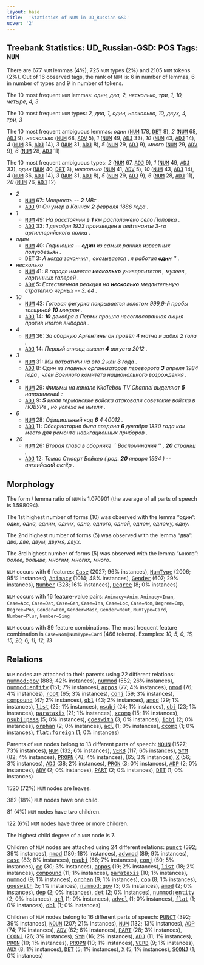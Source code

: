 ```yaml
---
layout: base
title:  'Statistics of NUM in UD_Russian-GSD'
udver: '2'
---
```


## Treebank Statistics: UD_Russian-GSD: POS Tags: `NUM`

There are 677 `NUM` lemmas (4%), 725 `NUM` types (2%) and 2105 `NUM` tokens (2%).
Out of 16 observed tags, the rank of `NUM` is: 6 in number of lemmas, 6 in number of types and 9 in number of tokens.

The 10 most frequent `NUM` lemmas: <em>один, два, 2, несколько, три, 1, 10, четыре, 4, 3</em>

The 10 most frequent `NUM` types:  <em>2, два, 1, один, несколько, 10, двух, 4, три, 3</em>

The 10 most frequent ambiguous lemmas: <em>один</em> (<tt><a href="ru_gsd-pos-NUM.html">NUM</a></tt> 178, <tt><a href="ru_gsd-pos-DET.html">DET</a></tt> 8), <em>2</em> (<tt><a href="ru_gsd-pos-NUM.html">NUM</a></tt> 68, <tt><a href="ru_gsd-pos-ADJ.html">ADJ</a></tt> 9), <em>несколько</em> (<tt><a href="ru_gsd-pos-NUM.html">NUM</a></tt> 68, <tt><a href="ru_gsd-pos-ADV.html">ADV</a></tt> 5), <em>1</em> (<tt><a href="ru_gsd-pos-NUM.html">NUM</a></tt> 49, <tt><a href="ru_gsd-pos-ADJ.html">ADJ</a></tt> 33), <em>10</em> (<tt><a href="ru_gsd-pos-NUM.html">NUM</a></tt> 43, <tt><a href="ru_gsd-pos-ADJ.html">ADJ</a></tt> 14), <em>4</em> (<tt><a href="ru_gsd-pos-NUM.html">NUM</a></tt> 36, <tt><a href="ru_gsd-pos-ADJ.html">ADJ</a></tt> 14), <em>3</em> (<tt><a href="ru_gsd-pos-NUM.html">NUM</a></tt> 31, <tt><a href="ru_gsd-pos-ADJ.html">ADJ</a></tt> 8), <em>5</em> (<tt><a href="ru_gsd-pos-NUM.html">NUM</a></tt> 29, <tt><a href="ru_gsd-pos-ADJ.html">ADJ</a></tt> 9), <em>много</em> (<tt><a href="ru_gsd-pos-NUM.html">NUM</a></tt> 29, <tt><a href="ru_gsd-pos-ADV.html">ADV</a></tt> 9), <em>6</em> (<tt><a href="ru_gsd-pos-NUM.html">NUM</a></tt> 28, <tt><a href="ru_gsd-pos-ADJ.html">ADJ</a></tt> 11)

The 10 most frequent ambiguous types:  <em>2</em> (<tt><a href="ru_gsd-pos-NUM.html">NUM</a></tt> 67, <tt><a href="ru_gsd-pos-ADJ.html">ADJ</a></tt> 9), <em>1</em> (<tt><a href="ru_gsd-pos-NUM.html">NUM</a></tt> 49, <tt><a href="ru_gsd-pos-ADJ.html">ADJ</a></tt> 33), <em>один</em> (<tt><a href="ru_gsd-pos-NUM.html">NUM</a></tt> 40, <tt><a href="ru_gsd-pos-DET.html">DET</a></tt> 3), <em>несколько</em> (<tt><a href="ru_gsd-pos-NUM.html">NUM</a></tt> 41, <tt><a href="ru_gsd-pos-ADV.html">ADV</a></tt> 5), <em>10</em> (<tt><a href="ru_gsd-pos-NUM.html">NUM</a></tt> 43, <tt><a href="ru_gsd-pos-ADJ.html">ADJ</a></tt> 14), <em>4</em> (<tt><a href="ru_gsd-pos-NUM.html">NUM</a></tt> 36, <tt><a href="ru_gsd-pos-ADJ.html">ADJ</a></tt> 14), <em>3</em> (<tt><a href="ru_gsd-pos-NUM.html">NUM</a></tt> 31, <tt><a href="ru_gsd-pos-ADJ.html">ADJ</a></tt> 8), <em>5</em> (<tt><a href="ru_gsd-pos-NUM.html">NUM</a></tt> 29, <tt><a href="ru_gsd-pos-ADJ.html">ADJ</a></tt> 9), <em>6</em> (<tt><a href="ru_gsd-pos-NUM.html">NUM</a></tt> 28, <tt><a href="ru_gsd-pos-ADJ.html">ADJ</a></tt> 11), <em>20</em> (<tt><a href="ru_gsd-pos-NUM.html">NUM</a></tt> 26, <tt><a href="ru_gsd-pos-ADJ.html">ADJ</a></tt> 12)


* <em>2</em>
  * <tt><a href="ru_gsd-pos-NUM.html">NUM</a></tt> 67: <em>Мощность -- <b>2</b> МВт .</em>
  * <tt><a href="ru_gsd-pos-ADJ.html">ADJ</a></tt> 9: <em>Он умер в Каннах <b>2</b> февраля 1886 года .</em>
* <em>1</em>
  * <tt><a href="ru_gsd-pos-NUM.html">NUM</a></tt> 49: <em>На расстоянии в <b>1</b> км расположено село Поповка .</em>
  * <tt><a href="ru_gsd-pos-ADJ.html">ADJ</a></tt> 33: <em><b>1</b> декабря 1923 произведен в лейтенанты 3-го артиллерийского полка .</em>
* <em>один</em>
  * <tt><a href="ru_gsd-pos-NUM.html">NUM</a></tt> 40: <em>Годиноция -- <b>один</b> из самых ранних известных полуобезьян .</em>
  * <tt><a href="ru_gsd-pos-DET.html">DET</a></tt> 3: <em>А когда закончил , оказывается , я работал <b>один</b> &#39;&#39; .</em>
* <em>несколько</em>
  * <tt><a href="ru_gsd-pos-NUM.html">NUM</a></tt> 41: <em>В городе имеется <b>несколько</b> университетов , музеев , картинных галерей .</em>
  * <tt><a href="ru_gsd-pos-ADV.html">ADV</a></tt> 5: <em>Естественная реакция на <b>несколько</b> медлительную стратегию черных -- 3. е4 .</em>
* <em>10</em>
  * <tt><a href="ru_gsd-pos-NUM.html">NUM</a></tt> 43: <em>Готовая фигурка покрывается золотом 999,9-й пробы толщиной <b>10</b> микрон .</em>
  * <tt><a href="ru_gsd-pos-ADJ.html">ADJ</a></tt> 14: <em><b>10</b> декабря в Перми прошла несогласованная акция против итогов выборов .</em>
* <em>4</em>
  * <tt><a href="ru_gsd-pos-NUM.html">NUM</a></tt> 36: <em>За сборную Аргентины он провёл <b>4</b> матча и забил 2 гола .</em>
  * <tt><a href="ru_gsd-pos-ADJ.html">ADJ</a></tt> 14: <em>Первый эпизод вышел <b>4</b> августа 2012 .</em>
* <em>3</em>
  * <tt><a href="ru_gsd-pos-NUM.html">NUM</a></tt> 31: <em>Мы потратили на это 2 или <b>3</b> года .</em>
  * <tt><a href="ru_gsd-pos-ADJ.html">ADJ</a></tt> 8: <em>Один из главных организаторов переворота <b>3</b> апреля 1984 года , член Военного комитета национального возрождения .</em>
* <em>5</em>
  * <tt><a href="ru_gsd-pos-NUM.html">NUM</a></tt> 29: <em>Фильмы на канале KkcTebou TV Channel выделяют <b>5</b> направлений :</em>
  * <tt><a href="ru_gsd-pos-ADJ.html">ADJ</a></tt> 9: <em><b>5</b> июля германские войска атаковали советские войска в НОВУРе , но успеха не имели .</em>
* <em>6</em>
  * <tt><a href="ru_gsd-pos-NUM.html">NUM</a></tt> 28: <em>Официальный код <b>6</b> 4 40012 .</em>
  * <tt><a href="ru_gsd-pos-ADJ.html">ADJ</a></tt> 11: <em>Обсерватория была создана <b>6</b> декабря 1830 года как место для ремонта навигационных приборов .</em>
* <em>20</em>
  * <tt><a href="ru_gsd-pos-NUM.html">NUM</a></tt> 26: <em>Вторая глава в сборнике `` Воспоминания &#39;&#39; , <b>20</b> страниц .</em>
  * <tt><a href="ru_gsd-pos-ADJ.html">ADJ</a></tt> 12: <em>Томас Стюарт Бейкер ( род. <b>20</b> января 1934 ) -- английский актёр .</em>

## Morphology

The form / lemma ratio of `NUM` is 1.070901 (the average of all parts of speech is 1.598094).

The 1st highest number of forms (10) was observed with the lemma “один”: <em>один, одна, одним, одних, одно, одного, одной, одном, одному, одну</em>.

The 2nd highest number of forms (5) was observed with the lemma “два”: <em>два, две, двум, двумя, двух</em>.

The 3rd highest number of forms (5) was observed with the lemma “много”: <em>более, больше, многим, многих, много</em>.

`NUM` occurs with 6 features: <tt><a href="ru_gsd-feat-Case.html">Case</a></tt> (2027; 96% instances), <tt><a href="ru_gsd-feat-NumType.html">NumType</a></tt> (2006; 95% instances), <tt><a href="ru_gsd-feat-Animacy.html">Animacy</a></tt> (1014; 48% instances), <tt><a href="ru_gsd-feat-Gender.html">Gender</a></tt> (607; 29% instances), <tt><a href="ru_gsd-feat-Number.html">Number</a></tt> (328; 16% instances), <tt><a href="ru_gsd-feat-Degree.html">Degree</a></tt> (8; 0% instances)

`NUM` occurs with 16 feature-value pairs: `Animacy=Anim`, `Animacy=Inan`, `Case=Acc`, `Case=Dat`, `Case=Gen`, `Case=Ins`, `Case=Loc`, `Case=Nom`, `Degree=Cmp`, `Degree=Pos`, `Gender=Fem`, `Gender=Masc`, `Gender=Neut`, `NumType=Card`, `Number=Plur`, `Number=Sing`

`NUM` occurs with 89 feature combinations.
The most frequent feature combination is `Case=Nom|NumType=Card` (466 tokens).
Examples: <em>10, 5, 0, 16, 15, 20, 6, 11, 12, 13</em>


## Relations

`NUM` nodes are attached to their parents using 22 different relations: <tt><a href="ru_gsd-dep-nummod-gov.html">nummod:gov</a></tt> (883; 42% instances), <tt><a href="ru_gsd-dep-nummod.html">nummod</a></tt> (552; 26% instances), <tt><a href="ru_gsd-dep-nummod-entity.html">nummod:entity</a></tt> (151; 7% instances), <tt><a href="ru_gsd-dep-appos.html">appos</a></tt> (77; 4% instances), <tt><a href="ru_gsd-dep-nmod.html">nmod</a></tt> (76; 4% instances), <tt><a href="ru_gsd-dep-root.html">root</a></tt> (65; 3% instances), <tt><a href="ru_gsd-dep-conj.html">conj</a></tt> (59; 3% instances), <tt><a href="ru_gsd-dep-compound.html">compound</a></tt> (47; 2% instances), <tt><a href="ru_gsd-dep-obl.html">obl</a></tt> (43; 2% instances), <tt><a href="ru_gsd-dep-amod.html">amod</a></tt> (29; 1% instances), <tt><a href="ru_gsd-dep-list.html">list</a></tt> (25; 1% instances), <tt><a href="ru_gsd-dep-nsubj.html">nsubj</a></tt> (24; 1% instances), <tt><a href="ru_gsd-dep-obj.html">obj</a></tt> (23; 1% instances), <tt><a href="ru_gsd-dep-parataxis.html">parataxis</a></tt> (21; 1% instances), <tt><a href="ru_gsd-dep-xcomp.html">xcomp</a></tt> (15; 1% instances), <tt><a href="ru_gsd-dep-nsubj-pass.html">nsubj:pass</a></tt> (5; 0% instances), <tt><a href="ru_gsd-dep-goeswith.html">goeswith</a></tt> (3; 0% instances), <tt><a href="ru_gsd-dep-iobj.html">iobj</a></tt> (2; 0% instances), <tt><a href="ru_gsd-dep-orphan.html">orphan</a></tt> (2; 0% instances), <tt><a href="ru_gsd-dep-acl.html">acl</a></tt> (1; 0% instances), <tt><a href="ru_gsd-dep-ccomp.html">ccomp</a></tt> (1; 0% instances), <tt><a href="ru_gsd-dep-flat-foreign.html">flat:foreign</a></tt> (1; 0% instances)

Parents of `NUM` nodes belong to 13 different parts of speech: <tt><a href="ru_gsd-pos-NOUN.html">NOUN</a></tt> (1527; 73% instances), <tt><a href="ru_gsd-pos-NUM.html">NUM</a></tt> (132; 6% instances), <tt><a href="ru_gsd-pos-VERB.html">VERB</a></tt> (117; 6% instances), <tt><a href="ru_gsd-pos-SYM.html">SYM</a></tt> (82; 4% instances), <tt><a href="ru_gsd-pos-PROPN.html">PROPN</a></tt> (78; 4% instances),  (65; 3% instances), <tt><a href="ru_gsd-pos-X.html">X</a></tt> (56; 3% instances), <tt><a href="ru_gsd-pos-ADJ.html">ADJ</a></tt> (38; 2% instances), <tt><a href="ru_gsd-pos-PRON.html">PRON</a></tt> (3; 0% instances), <tt><a href="ru_gsd-pos-ADP.html">ADP</a></tt> (2; 0% instances), <tt><a href="ru_gsd-pos-ADV.html">ADV</a></tt> (2; 0% instances), <tt><a href="ru_gsd-pos-PART.html">PART</a></tt> (2; 0% instances), <tt><a href="ru_gsd-pos-DET.html">DET</a></tt> (1; 0% instances)

1520 (72%) `NUM` nodes are leaves.

382 (18%) `NUM` nodes have one child.

81 (4%) `NUM` nodes have two children.

122 (6%) `NUM` nodes have three or more children.

The highest child degree of a `NUM` node is 7.

Children of `NUM` nodes are attached using 24 different relations: <tt><a href="ru_gsd-dep-punct.html">punct</a></tt> (392; 39% instances), <tt><a href="ru_gsd-dep-nmod.html">nmod</a></tt> (180; 18% instances), <tt><a href="ru_gsd-dep-advmod.html">advmod</a></tt> (89; 9% instances), <tt><a href="ru_gsd-dep-case.html">case</a></tt> (83; 8% instances), <tt><a href="ru_gsd-dep-nsubj.html">nsubj</a></tt> (68; 7% instances), <tt><a href="ru_gsd-dep-conj.html">conj</a></tt> (50; 5% instances), <tt><a href="ru_gsd-dep-cc.html">cc</a></tt> (30; 3% instances), <tt><a href="ru_gsd-dep-appos.html">appos</a></tt> (19; 2% instances), <tt><a href="ru_gsd-dep-list.html">list</a></tt> (18; 2% instances), <tt><a href="ru_gsd-dep-compound.html">compound</a></tt> (11; 1% instances), <tt><a href="ru_gsd-dep-parataxis.html">parataxis</a></tt> (10; 1% instances), <tt><a href="ru_gsd-dep-nummod.html">nummod</a></tt> (9; 1% instances), <tt><a href="ru_gsd-dep-orphan.html">orphan</a></tt> (9; 1% instances), <tt><a href="ru_gsd-dep-cop.html">cop</a></tt> (8; 1% instances), <tt><a href="ru_gsd-dep-goeswith.html">goeswith</a></tt> (5; 1% instances), <tt><a href="ru_gsd-dep-nummod-gov.html">nummod:gov</a></tt> (3; 0% instances), <tt><a href="ru_gsd-dep-amod.html">amod</a></tt> (2; 0% instances), <tt><a href="ru_gsd-dep-dep.html">dep</a></tt> (2; 0% instances), <tt><a href="ru_gsd-dep-det.html">det</a></tt> (2; 0% instances), <tt><a href="ru_gsd-dep-nummod-entity.html">nummod:entity</a></tt> (2; 0% instances), <tt><a href="ru_gsd-dep-acl.html">acl</a></tt> (1; 0% instances), <tt><a href="ru_gsd-dep-advcl.html">advcl</a></tt> (1; 0% instances), <tt><a href="ru_gsd-dep-flat.html">flat</a></tt> (1; 0% instances), <tt><a href="ru_gsd-dep-obl.html">obl</a></tt> (1; 0% instances)

Children of `NUM` nodes belong to 16 different parts of speech: <tt><a href="ru_gsd-pos-PUNCT.html">PUNCT</a></tt> (392; 39% instances), <tt><a href="ru_gsd-pos-NOUN.html">NOUN</a></tt> (207; 21% instances), <tt><a href="ru_gsd-pos-NUM.html">NUM</a></tt> (132; 13% instances), <tt><a href="ru_gsd-pos-ADP.html">ADP</a></tt> (74; 7% instances), <tt><a href="ru_gsd-pos-ADV.html">ADV</a></tt> (62; 6% instances), <tt><a href="ru_gsd-pos-PART.html">PART</a></tt> (28; 3% instances), <tt><a href="ru_gsd-pos-CCONJ.html">CCONJ</a></tt> (26; 3% instances), <tt><a href="ru_gsd-pos-SYM.html">SYM</a></tt> (16; 2% instances), <tt><a href="ru_gsd-pos-ADJ.html">ADJ</a></tt> (11; 1% instances), <tt><a href="ru_gsd-pos-PRON.html">PRON</a></tt> (10; 1% instances), <tt><a href="ru_gsd-pos-PROPN.html">PROPN</a></tt> (10; 1% instances), <tt><a href="ru_gsd-pos-VERB.html">VERB</a></tt> (9; 1% instances), <tt><a href="ru_gsd-pos-AUX.html">AUX</a></tt> (8; 1% instances), <tt><a href="ru_gsd-pos-DET.html">DET</a></tt> (5; 1% instances), <tt><a href="ru_gsd-pos-X.html">X</a></tt> (5; 1% instances), <tt><a href="ru_gsd-pos-SCONJ.html">SCONJ</a></tt> (1; 0% instances)

